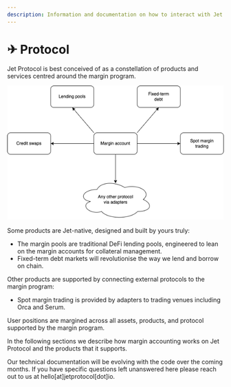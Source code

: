 ```yaml
---
description: Information and documentation on how to interact with Jet Protocol
---
```


# ✈ Protocol

Jet Protocol is best conceived of as a constellation of products and services centred around the margin program.

![](../.gitbook/assets/margin-web.png)

Some products are Jet-native, designed and built by yours truly:

* The margin pools are traditional DeFi lending pools, engineered to lean on the margin accounts for collateral management.
* Fixed-term debt markets will revolutionise the way we lend and borrow on chain.

Other products are supported by connecting external protocols to the margin program:

* Spot margin trading is provided by adapters to trading venues including Orca and Serum.

User positions are margined across all assets, products, and protocol supported by the margin program.

In the following sections we describe how margin accounting works on Jet Protocol and the products that it supports.

Our technical documentation will be evolving with the code over the coming months. If you have specific questions left unanswered here please reach out to us at hello\[at]jetprotocol\[dot]io.&#x20;
